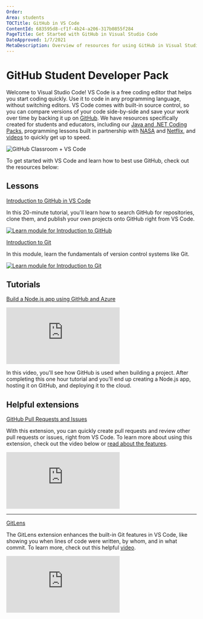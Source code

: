 ```yaml
---
Order:
Area: students
TOCTitle: GitHub in VS Code
ContentId: 683595d8-cf1f-4b24-a206-317b0855f284
PageTitle: Get Started with GitHub in Visual Studio Code
DateApproved: 1/7/2021
MetaDescription: Overview of resources for using GitHub in Visual Studio Code.
---
```


# GitHub Student Developer Pack

Welcome to Visual Studio Code! VS Code is a free coding editor that helps you
start coding quickly. Use it to code in any programming language, without
switching editors. VS Code comes with built-in source control, so you can
compare versions of your code side-by-side and save your work over time by
backing it up on [GitHub](https://github.com). We have resources specifically
created for students and educators, including our
[Java and .NET Coding Packs](/learntocode), programming lessons built in
partnership with [NASA](/learn/students/nasa-python.md) and
[Netflix](/learn/students/spacejam-python.md), and
[videos](/learn/get-started/basics.md) to quickly get up to speed.

![GitHub Classroom + VS Code](images/github-classroom/banner.png)

To get started with VS Code and learn how to best use GitHub, check out the
resources below:

## Lessons

[Introduction to GitHub in VS Code](https://learn.microsoft.com/training/modules/introduction-to-github-visual-studio-code)

In this 20-minute tutorial, you'll learn how to search GitHub for repositories,
clone them, and publish your own projects onto GitHub right from VS Code.

[![Learn module for Introduction to GitHub](images/github-classroom/learn-1.png)](https://learn.microsoft.com/training/modules/introduction-to-github-visual-studio-code)

[Introduction to Git](https://learn.microsoft.com/training/modules/intro-to-git)

In this module, learn the fundamentals of version control systems like Git.

[![Learn module for Introduction to Git](images/github-classroom/learn-2.png)](https://learn.microsoft.com/training/modules/intro-to-git)

## Tutorials

[Build a Node.js app using GitHub and Azure](https://www.youtube.com/watch?v=Myc1T4n6wn0)

<iframe src="https://www.youtube-nocookie.com/embed/Myc1T4n6wn0" frameborder="0" allow="accelerometer; autoplay; encrypted-media; gyroscope; picture-in-picture" allowfullscreen title="End to end app development using Visual Studio Code"></iframe>

In this video, you'll see how GitHub is used when building a project. After
completing this one hour tutorial and you'll end up creating a Node.js app,
hosting it on GitHub, and deploying it to the cloud.

## Helpful extensions

[GitHub Pull Requests and Issues](https://marketplace.visualstudio.com/items?itemName=GitHub.vscode-pull-request-github)

With this extension, you can quickly create pull requests and review other pull
requests or issues, right from VS Code. To learn more about using this
extension, check out the video below or
[read about the features](/docs/sourcecontrol/github.md).

<iframe src="https://www.youtube-nocookie.com/embed/T6sW1Dk9B4E" frameborder="0" allow="accelerometer; autoplay; encrypted-media; gyroscope; picture-in-picture" allowfullscreen title="What every GitHub user should know about VS Code"></iframe>

---

[GitLens](https://marketplace.visualstudio.com/items?itemName=eamodio.gitlens)

The GitLens extension enhances the built-in Git features in VS Code, like
showing you when lines of code were written, by whom, and in what commit. To
learn more, check out this helpful
[video](https://www.youtube.com/watch?v=C6wMNoe78oc).

<iframe src="https://www.youtube-nocookie.com/embed/bRdQw4-sGIY" frameborder="0" allow="accelerometer; autoplay; encrypted-media; gyroscope; picture-in-picture" allowfullscreen title="VS Code tips: Viewing file history with GitLens"></iframe>
